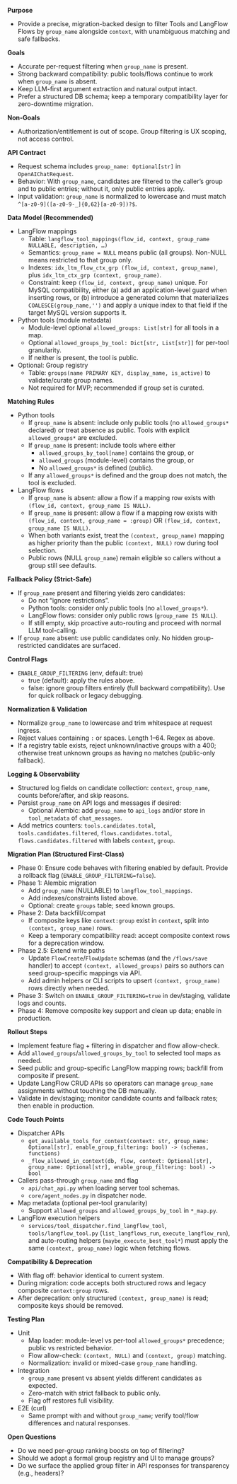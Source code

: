 **Purpose**
- Provide a precise, migration-backed design to filter Tools and LangFlow Flows by `group_name` alongside `context`, with unambiguous matching and safe fallbacks.

**Goals**
- Accurate per-request filtering when `group_name` is present.
- Strong backward compatibility: public tools/flows continue to work when `group_name` is absent.
- Keep LLM-first argument extraction and natural output intact.
- Prefer a structured DB schema; keep a temporary compatibility layer for zero-downtime migration.

**Non-Goals**
- Authorization/entitlement is out of scope. Group filtering is UX scoping, not access control.

**API Contract**
- Request schema includes `group_name: Optional[str]` in `OpenAIChatRequest`.
- Behavior: With `group_name`, candidates are filtered to the caller’s group and to public entries; without it, only public entries apply.
- Input validation: `group_name` is normalized to lowercase and must match `^[a-z0-9]([a-z0-9-_]{0,62}[a-z0-9])?$`.

**Data Model (Recommended)**
- LangFlow mappings
  - Table: `langflow_tool_mappings(flow_id, context, group_name NULLABLE, description, …)`
  - Semantics: `group_name = NULL` means public (all groups). Non-NULL means restricted to that group only.
  - Indexes: `idx_ltm_flow_ctx_grp (flow_id, context, group_name)`, plus `idx_ltm_ctx_grp (context, group_name)`.
  - Constraint: keep `(flow_id, context, group_name)` unique. For MySQL compatibility, either (a) add an application-level guard when inserting rows, or (b) introduce a generated column that materializes `COALESCE(group_name,'')` and apply a unique index to that field if the target MySQL version supports it.
- Python tools (module metadata)
  - Module-level optional `allowed_groups: List[str]` for all tools in a map.
  - Optional `allowed_groups_by_tool: Dict[str, List[str]]` for per-tool granularity.
  - If neither is present, the tool is public.
- Optional: Group registry
  - Table: `groups(name PRIMARY KEY, display_name, is_active)` to validate/curate group names.
  - Not required for MVP; recommended if group set is curated.

**Matching Rules**
- Python tools
  - If `group_name` is absent: include only public tools (no `allowed_groups*` declared) or treat absence as public. Tools with explicit `allowed_groups*` are excluded.
  - If `group_name` is present: include tools where either
    - `allowed_groups_by_tool[name]` contains the group, or
    - `allowed_groups` (module-level) contains the group, or
    - No `allowed_groups*` is defined (public).
  - If any `allowed_groups*` is defined and the group does not match, the tool is excluded.
- LangFlow flows
  - If `group_name` is absent: allow a flow if a mapping row exists with `(flow_id, context, group_name IS NULL)`.
  - If `group_name` is present: allow a flow if a mapping row exists with `(flow_id, context, group_name = :group)` OR `(flow_id, context, group_name IS NULL)`.
  - When both variants exist, treat the `(context, group_name)` mapping as higher priority than the public `(context, NULL)` row during tool selection.
  - Public rows (NULL `group_name`) remain eligible so callers without a group still see defaults.

**Fallback Policy (Strict-Safe)**
- If `group_name` present and filtering yields zero candidates:
  - Do not “ignore restrictions”.
  - Python tools: consider only public tools (no `allowed_groups*`).
  - LangFlow flows: consider only public rows (`group_name IS NULL`).
  - If still empty, skip proactive auto-routing and proceed with normal LLM tool-calling.
- If `group_name` absent: use public candidates only. No hidden group-restricted candidates are surfaced.

**Control Flags**
- `ENABLE_GROUP_FILTERING` (env, default: true)
  - true (default): apply the rules above.
  - false: ignore group filters entirely (full backward compatibility). Use for quick rollback or legacy debugging.

**Normalization & Validation**
- Normalize `group_name` to lowercase and trim whitespace at request ingress.
- Reject values containing `:` or spaces. Length 1–64. Regex as above.
- If a registry table exists, reject unknown/inactive groups with a 400; otherwise treat unknown groups as having no matches (public-only fallback).

**Logging & Observability**
- Structured log fields on candidate collection: `context`, `group_name`, counts before/after, and skip reasons.
- Persist `group_name` on API logs and messages if desired:
  - Optional Alembic: add `group_name` to `api_logs` and/or store in `tool_metadata` of `chat_messages`.
- Add metrics counters: `tools.candidates.total`, `tools.candidates.filtered`, `flows.candidates.total`, `flows.candidates.filtered` with labels `context`, `group`.

**Migration Plan (Structured First-Class)**
- Phase 0: Ensure code behaves with filtering enabled by default. Provide a rollback flag (`ENABLE_GROUP_FILTERING=false`).
- Phase 1: Alembic migration
  - Add `group_name` (NULLABLE) to `langflow_tool_mappings`.
  - Add indexes/constraints listed above.
  - Optional: create `groups` table; seed known groups.
- Phase 2: Data backfill/compat
  - If composite keys like `context:group` exist in `context`, split into `(context, group_name)` rows.
  - Keep a temporary compatibility read: accept composite context rows for a deprecation window.
- Phase 2.5: Extend write paths
  - Update `FlowCreate`/`FlowUpdate` schemas (and the `/flows/save` handler) to accept `(context, allowed_groups)` pairs so authors can seed group-specific mappings via API.
  - Add admin helpers or CLI scripts to upsert `(context, group_name)` rows directly when needed.
- Phase 3: Switch on `ENABLE_GROUP_FILTERING=true` in dev/staging, validate logs and counts.
- Phase 4: Remove composite key support and clean up data; enable in production.

**Rollout Steps**
- Implement feature flag + filtering in dispatcher and flow allow-check.
- Add `allowed_groups`/`allowed_groups_by_tool` to selected tool maps as needed.
- Seed public and group-specific LangFlow mapping rows; backfill from composite if present.
- Update LangFlow CRUD APIs so operators can manage `group_name` assignments without touching the DB manually.
- Validate in dev/staging; monitor candidate counts and fallback rates; then enable in production.

**Code Touch Points**
- Dispatcher APIs
  - `get_available_tools_for_context(context: str, group_name: Optional[str], enable_group_filtering: bool) -> (schemas, functions)`
  - `_flow_allowed_in_context(db, flow, context: Optional[str], group_name: Optional[str], enable_group_filtering: bool) -> bool`
- Callers pass-through `group_name` and flag
  - `api/chat_api.py` when loading server tool schemas.
  - `core/agent_nodes.py` in dispatcher node.
- Map metadata (optional per-tool granularity)
  - Support `allowed_groups` and `allowed_groups_by_tool` in `*_map.py`.
- LangFlow execution helpers
  - `services/tool_dispatcher.find_langflow_tool`, `tools/langflow_tool.py` (`list_langflows_run`, `execute_langflow_run`), and auto-routing helpers (`maybe_execute_best_tool*`) must apply the same `(context, group_name)` logic when fetching flows.

**Compatibility & Deprecation**
- With flag off: behavior identical to current system.
- During migration: code accepts both structured rows and legacy composite `context:group` rows.
- After deprecation: only structured `(context, group_name)` is read; composite keys should be removed.

**Testing Plan**
- Unit
  - Map loader: module-level vs per-tool `allowed_groups*` precedence; public vs restricted behavior.
  - Flow allow-check: `(context, NULL)` and `(context, group)` matching.
  - Normalization: invalid or mixed-case `group_name` handling.
- Integration
  - `group_name` present vs absent yields different candidates as expected.
  - Zero-match with strict fallback to public only.
  - Flag off restores full visibility.
- E2E (curl)
  - Same prompt with and without `group_name`; verify tool/flow differences and natural responses.

**Open Questions**
- Do we need per-group ranking boosts on top of filtering?
- Should we adopt a formal group registry and UI to manage groups?
- Do we surface the applied group filter in API responses for transparency (e.g., headers)?
